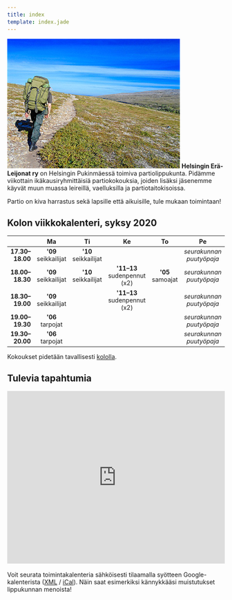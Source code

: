 ```yaml
---
title: index
template: index.jade
---
```


![Vaellus Paistuntureilla](paistunturi.jpg)
**Helsingin Erä-Leijonat ry** on Helsingin Pukinmäessä toimiva partiolippukunta. Pidämme viikottain ikäkausiryhmittäisiä partiokokouksia, joiden lisäksi jäsenemme käyvät muun muassa leireillä, vaelluksilla ja partiotaitokisoissa.

Partio on kiva harrastus sekä lapsille että aikuisille, tule mukaan toimintaan!

## Kolon viikkokalenteri, syksy 2020

|                 | Ma                   | Ti                   | Ke                          | To               | Pe                       |
|----------------:|:--------------------:|:--------------------:|:---------------------------:|:----------------:|:------------------------:|
| **17.30–18.00** | **'09** seikkailijat | **'10** seikkailijat |                             |                  | *seurakunnan puutyöpaja* |
| **18.00–18.30** | **'09** seikkailijat | **'10** seikkailijat | **'11–13** sudenpennut (x2) | **'05** samoajat | *seurakunnan puutyöpaja* |
| **18.30–19.00** | **'09** seikkailijat |                      | **'11–13** sudenpennut (x2) |                  | *seurakunnan puutyöpaja* |
| **19.00–19.30** | **'06** tarpojat     |                      |                             |                  | *seurakunnan puutyöpaja* |
| **19.30–20.00** | **'06** tarpojat     |                      |                             |                  | *seurakunnan puutyöpaja* |

Kokoukset pidetään tavallisesti [kololla](yhteystiedot.html#kolo).

## Tulevia tapahtumia

<iframe src="https://www.google.com/calendar/embed?mode=AGENDA&amp;title=%20&amp;height=400&amp;wkst=2&amp;bgcolor=%23eee&amp;src=uf6h5fqnsaf2fnrs6trs4906rk%40group.calendar.google.com&amp;color=%23B1440E&amp;ctz=Europe%2FHelsinki" width="100%" height="400" frameborder="0" scrolling="no"></iframe>

Voit seurata toimintakalenteria sähköisesti tilaamalla syötteen Google-kalenterista ([XML](https://www.google.com/calendar/feeds/uf6h5fqnsaf2fnrs6trs4906rk%40group.calendar.google.com/public/basic) / [iCal](https://www.google.com/calendar/ical/uf6h5fqnsaf2fnrs6trs4906rk%40group.calendar.google.com/public/basic.ics)). Näin saat esimerkiksi kännykkääsi muistutukset lippukunnan menoista!

